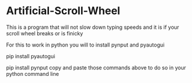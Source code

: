 # Artificial-Scroll-Wheel
This is a program that will not slow down typing speeds and it is if your scroll wheel breaks or is finicky

For this to work in python you will to install pynput and pyautogui


pip install pyautogui

pip install pynput
copy and paste those commands above to do so in your python command line

